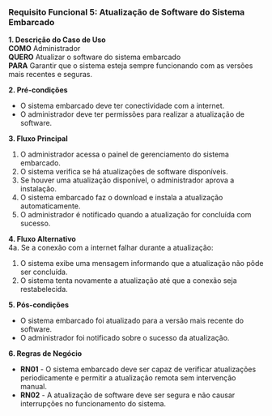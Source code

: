 ### Requisito Funcional 5: Atualização de Software do Sistema Embarcado

**1. Descrição do Caso de Uso**  
**COMO** Administrador  
**QUERO** Atualizar o software do sistema embarcado  
**PARA** Garantir que o sistema esteja sempre funcionando com as versões mais recentes e seguras.

**2. Pré-condições**  
- O sistema embarcado deve ter conectividade com a internet.
- O administrador deve ter permissões para realizar a atualização de software.

**3. Fluxo Principal**  
1. O administrador acessa o painel de gerenciamento do sistema embarcado.
2. O sistema verifica se há atualizações de software disponíveis.
3. Se houver uma atualização disponível, o administrador aprova a instalação.
4. O sistema embarcado faz o download e instala a atualização automaticamente.
5. O administrador é notificado quando a atualização for concluída com sucesso.

**4. Fluxo Alternativo**  
4a. Se a conexão com a internet falhar durante a atualização:
   1. O sistema exibe uma mensagem informando que a atualização não pôde ser concluída.
   2. O sistema tenta novamente a atualização até que a conexão seja restabelecida.

**5. Pós-condições**  
- O sistema embarcado foi atualizado para a versão mais recente do software.
- O administrador foi notificado sobre o sucesso da atualização.

**6. Regras de Negócio**  
- **RN01** - O sistema embarcado deve ser capaz de verificar atualizações periodicamente e permitir a atualização remota sem intervenção manual.
- **RN02** - A atualização de software deve ser segura e não causar interrupções no funcionamento do sistema.
